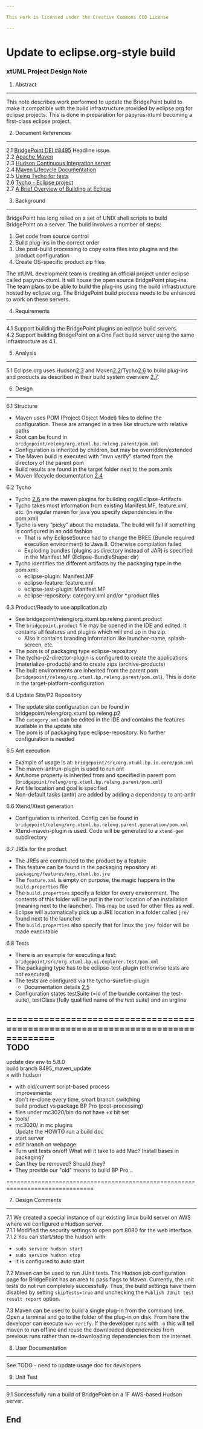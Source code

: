 ```yaml
---

This work is licensed under the Creative Commons CC0 License

---
```


# Update to eclipse.org-style build
### xtUML Project Design Note



1. Abstract
-----------
This note describes work performed to update the BridgePoint build to make it 
compatible with the build infrastructure provided by eclipse.org for eclipse 
projects.  This is done in preparation for papyrus-xtuml becoming a first-class
eclipse project.   

2. Document References
----------------------
<a id="2.1"></a>2.1 [BridgePoint DEI #8495](https://support.onefact.net/issues/8495) Headline issue.    
<a id="2.2"></a>2.2 [Apache Maven](https://maven.apache.org/)    
<a id="2.3"></a>2.3 [Hudson Continuous Integration server](http://hudson-ci.org/)     
<a id="2.4"></a>2.4 [Maven Lifecycle Documentation](https://maven.apache.org/guides/introduction/introduction-to-the-lifecycle.html)   
<a id="2.5"></a>2.5 [Using Tycho for tests](https://eclipse.org/tycho/sitedocs/tycho-surefire/tycho-surefire-plugin/test-mojo.html)   
<a id="2.6"></a>2.6 [Tycho - Eclipse project](https://www.eclipse.org/tycho/)  
<a id="2.7"></a>2.7 [A Brief Overview of Building at Eclipse](https://wiki.eclipse.org/A_Brief_Overview_of_Building_at_Eclipse)     

3. Background
-------------
BridgePoint has long relied on a set of UNIX shell scripts to build BridgePoint
on a server.  The build involves a number of steps:  
1. Get code from source control
2. Build plug-ins in the correct order
3. Use post-build processing to copy extra files into plugins and the product configuration
4. Create OS-specific product zip files

The xtUML development team is creating an official project under eclipse called
papyrus-xtuml.  It will house the open source BridgePoint plug-ins.  The team
plans to be able to build the plug-ins using the build infrastructure hosted
by eclipse.org.  The BridgePoint build process needs to be enhanced to work on
these servers.  

4. Requirements
---------------
4.1  Support building the BridgePoint plugins on eclipse build servers.  
4.2  Support building BridgePoint on a One Fact build server using the same 
  infrastructure as 4.1.  
  
5. Analysis
-----------
5.1  Eclipse.org uses Hudson[2.3](#2.3) and Maven[2.2](#2.2)/Tycho[2.6](#2.6) to 
  build plug-ins  and products as described in their build system overview [2.7](#2.7).   

      
6. Design
---------
6.1 Structure  
* Maven uses POM (Project Object Model) files to define the configuration. These
  are arranged in a tree like structure with relative paths
* Root can be found in ```bridgepoint/releng/org.xtuml.bp.releng.parent/pom.xml```
* Configuration is inherited by children, but may be overridden/extended
* The Maven build is executed with “mvn verify” started from the directory of 
  the parent pom
* Build results are found in the target folder next to the pom.xmls
* Maven lifecycle documentation [2.4](#2.4)

6.2  Tycho   
* Tycho [2.6](#2.6) are the maven plugins for building osgi/Eclipse-Artifacts
* Tycho takes most information from existing Manifest.MF, feature.xml, etc. 
  (in regular maven for java you specify dependencies in the pom.xml)
* Tycho is very “picky” about the metadata. The build will fail if something is 
  configured in an odd fashion
  * That is why EclipseSource had to change the BREE (Bundle required execution 
  environment) to Java 8. Otherwise compilation failed
  * Exploding bundles (plugins as directory instead of JAR) is specified in the 
  Manifest.MF (Eclipse-BundleShape: dir)
* Tycho identifies the different artifacts by the packaging type in the pom.xml:
  * eclipse-plugin: Manifest.MF
  * eclipse-feature: feature.xml
  * eclipse-test-plugin: Manifest.MF
  * eclipse-repository: category.xml and/or *.product files

6.3  Product/Ready to use application.zip  
* See bridgepoint/releng/org.xtuml.bp.releng.parent.product
* The ```bridgepoint.product``` file may be opened in the IDE and edited. It 
  contains all features and plugins which will end up in the zip. 
  * Also it contains branding information like launcher-name, splash-screen, etc.
* The pom is of packaging type eclipse-repository
* The tycho-p2-director-plugin is configured to create the applications 
  (<goal>materialize-products</goal>) and to create zips (archive-products)
* The built environments are inherited from the parent pom (```bridgepoint/releng/org.xtuml.bp.releng.parent/pom.xml```). 
  This is done in the target-platform-configuration

6.4  Update Site/P2 Repository  
* The update site configuration can be found in bridgepoint/releng/org.xtuml.bp.releng.p2
* The ```category.xml``` can be edited in the IDE and contains the features available in the update site
* The pom is of packaging type eclipse-repository. No further configuration is needed

6.5  Ant execution  
* Example of usage is at: ```bridgepoint/src/org.xtuml.bp.io.core/pom.xml```
* The maven-antrun-plugin is used to run ant
* Ant.home property is inherited from and specified in parent pom 
  (```bridgepoint/releng/org.xtuml.bp.releng.parent/pom.xml```)
* Ant file location and goal is specified
* Non-default tasks (antlr) are added by adding a dependency to ant-antlr

6.6  Xtend/Xtext generation  
* Configuration is inherited. Config can be found in ```bridgepoint/releng/org.xtuml.bp.releng.parent.generation/pom.xml```
* Xtend-maven-plugin is used. Code will be generated to a ```xtend-gen``` subdirectory

6.7  JREs for the product  
* The JREs are contributed to the product by a feature
* This feature can be found in the packaging repository at: ```packaging/features/org.xtuml.bp.jre```
* The ```feature.xml``` is empty on purpose, the magic happens in the ```build.properties``` file
* The ```build.properties``` specify a folder for every environment. The 
  contents of this folder will be put in the root location of an installation 
  (meaning next to the launcher). This may be used for other files as well.
* Eclipse will automatically pick up a JRE location in a folder called ```jre/``` 
  found next to the launcher
* The ```build.properties``` also specify that for linux the ```jre/``` folder 
  will be made executable

6.8  Tests
* There is an example for executing a test: ```bridgepoint/src/org.xtuml.bp.ui.explorer.test/pom.xml```
* The packaging type has to be eclipse-test-plugin (otherwise tests are not executed)
* The tests are configured via the tycho-surefire-plugin
  * Documentation details [2.5](#2.5)
* Configuration states testSuite (=id of the bundle container the test-suite), 
  testClass (fully qualified name of the test suite) and an argline

===============================================================================  
TODO  
-------------------------------------------------------------------------------  
update dev env to 5.8.0  
build branch 8495_maven_update  
  x with hudson  
  - with old/current script-based process  
Improvements:  
  - don't re-clone every time, smart branch switching  
build product vs package BP Pro (post-processing)  
  - files under mc3020/bin do not have +x bit set  
  - tools/  
  - mc3020/ in mc plugins  
Update the HOWTO run a build doc  
  - start server  
  - edit branch on webpage  
  - Turn unit tests on/off
What will it take to add Mac?
Install bases in packaging?
  - Can they be removed?  Should they?
  - They provide our "old" means to build BP Pro...
  
===============================================================================


7. Design Comments
------------------
7.1   We created a special instance of our existing linux build server on AWS 
  where we configured a Hudson server.   
7.1.1  Modified the security settings to open port 8080 for the web interface.   
7.1.2  You can start/stop the hudson with:  
* ```sudo service hudson start```
* ```sudo service hudson stop```
* It is configured to auto start

7.2   Maven can be used to run JUnit tests.  The Hudson job configuration page
  for BridgePoint has an area to pass flags to Maven.  Currently, the unit tests
  do not run completely successfully.  Thus, the build settings have them 
  disabled by setting ```skipTests=true``` and unchecking the ```Publish JUnit test result report```
  option.   

7.3  Maven can be used to build a single plug-in from the command line.  Open a
  terminal and go to the folder of the plug-in on disk.  From here the developer
  can execute ```mvn verify```.  If the developer runs with ```-o``` this will 
  tell maven to run offline and reuse the downloaded dependencies from previous 
  runs rather than re-downloading dependencies from the internet.
  
8. User Documentation
---------------------
See TODO - need to update usage doc for developers  

9. Unit Test
------------
9.1 Successfully run a build of BridgePoint on a 1F AWS-based Hudson server.
  

End
---


